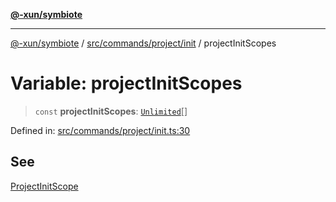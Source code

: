 [**@-xun/symbiote**](../../../../../README.md)

***

[@-xun/symbiote](../../../../../README.md) / [src/commands/project/init](../README.md) / projectInitScopes

# Variable: projectInitScopes

> `const` **projectInitScopes**: [`Unlimited`](../../../../configure/enumerations/UnlimitedGlobalScope.md#unlimited)[]

Defined in: [src/commands/project/init.ts:30](https://github.com/Xunnamius/symbiote/blob/6cd9803a2f37849e57efc78412bcf20f1a002bf9/src/commands/project/init.ts#L30)

## See

[ProjectInitScope](../../../../configure/enumerations/UnlimitedGlobalScope.md)
